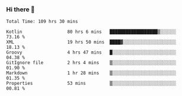 ### Hi there 👋

<!--START_SECTION:waka-->

```text
Total Time: 109 hrs 30 mins

Kotlin                 80 hrs 6 mins   ██████████████████▒░░░░░░   73.16 %
XML                    19 hrs 50 mins  ████▓░░░░░░░░░░░░░░░░░░░░   18.13 %
Groovy                 4 hrs 47 mins   █░░░░░░░░░░░░░░░░░░░░░░░░   04.38 %
GitIgnore file         2 hrs 4 mins    ▒░░░░░░░░░░░░░░░░░░░░░░░░   01.90 %
Markdown               1 hr 28 mins    ▒░░░░░░░░░░░░░░░░░░░░░░░░   01.35 %
Properties             53 mins         ▒░░░░░░░░░░░░░░░░░░░░░░░░   00.81 %
```

<!--END_SECTION:waka-->

<!--
**AndroidLion48/AndroidLion48** is a ✨ _special_ ✨ repository because its `README.md` (this file) appears on your GitHub profile.

Here are some ideas to get you started:

- 🔭 I’m currently working on becoming a full time professional software developer for Android Mobile Applications
- 🌱 I’m currently learning Kotlin, Jetpack Compose, and Android Studio.
- 👯 I’m looking to collaborate on Mobile Applications
- 🤔 I’m looking for help with career advancement.
- 💬 Ask me about my journey in entering the Software Development Industry
- 📫 How to reach me: Here
- 😄 Pronouns: Him
- ⚡ Fun fact: Something
-->
